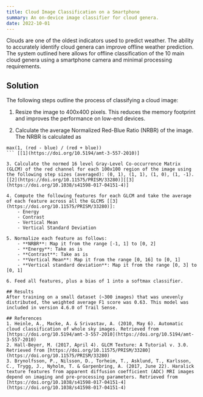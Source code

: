 ```yaml
---
title: Cloud Image Classification on a Smartphone
summary: An on-device image classifier for cloud genera.
date: 2022-10-01
---
```


Clouds are one of the oldest indicators used to predict weather. The ability to accurately identify cloud genera can improve offline weather prediction. The system outlined here allows for offline classification of the 10 main cloud genera using a smartphone camera and minimal processing requirements.

## Solution
The following steps outline the process of classifying a cloud image:

1. Resize the image to 400x400 pixels. This reduces the memory footprint and improves the performance on low-end devices.

2. Calculate the average Normalized Red-Blue Ratio (NRBR) of the image. The NRBR is calculated as
```
max(1, (red - blue) / (red + blue))
``` [[1](https://doi.org/10.5194/amt-3-557-2010)]

3. Calculate the normed 16 level Gray-Level Co-occurrence Matrix (GLCM) of the red channel for each 100x100 region of the image using the following step sizes (averaged): (0, 1), (1, 1), (1, 0), (1, -1). [[2](https://doi.org/10.11575/PRISM/33280)][[3](https://doi.org/10.1038/s41598-017-04151-4)]

4. Compute the following features for each GLCM and take the average of each feature across all the GLCMS [[3](https://doi.org/10.11575/PRISM/33280)]:
    - Energy
    - Contrast
    - Vertical Mean
    - Vertical Standard Deviation

5. Normalize each feature as follows:
    - **NRBR**: Map it from the range [-1, 1] to [0, 2]
    - **Energy**: Take as is
    - **Contrast**: Take as is
    - **Vertical Mean**: Map it from the range [0, 16] to [0, 1]
    - **Vertical standard deviation**: Map it from the range [0, 3] to [0, 1]

6. Feed all features, plus a bias of 1 into a softmax classifier.

## Results
After training on a small dataset (~300 images) that was unevenly distributed, the weighted average F1 score was 0.63. This model was included in version 4.6.0 of Trail Sense.

## References
1. Heinle, A., Macke, A. & Srivastav, A. (2010, May 6). Automatic cloud classification of whole sky images. Retrieved from [https://doi.org/10.5194/amt-3-557-2010](https://doi.org/10.5194/amt-3-557-2010)
2. Hall-Beyer, M. (2017, April 4). GLCM Texture: A Tutorial v. 3.0. Retrieved from [https://doi.org/10.11575/PRISM/33280](https://doi.org/10.11575/PRISM/33280) 
3. Brynolfsson, P., Nilsson, D., Torheim, T., Asklund, T., Karlsson, C., Trygg, J., Nyholm, T. & Garpenbring, A. (2017, June 22). Haralick texture features from apparent diffusion coefficient (ADC) MRI images depend on imaging and pre-processing parameters. Retrieved from [https://doi.org/10.1038/s41598-017-04151-4](https://doi.org/10.1038/s41598-017-04151-4) 
